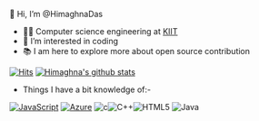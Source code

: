 👋 Hi, I’m @HimaghnaDas 
-  👨‍🎓 Computer science engineering at [KIIT](https://kiit.ac.in/)
-  👀 I’m interested in coding
- 📚 I am here to explore more about open source contribution

[![Hits](https://hits.seeyoufarm.com/api/count/incr/badge.svg?url=https%3A%2F%2Fgithub.com%2FHimaghnaDas%2Fhit-counter&count_bg=%2306FF00&title_bg=%23FF0000&icon=&icon_color=%230091FF&title=HITS&edge_flat=false)](https://hits.seeyoufarm.com)
[![Himaghna's github stats](https://github-readme-stats.vercel.app/api?username=HimaghnaDas&theme=blue-green)](https://github.com/HimaghnaDas/github-readme-stats)

- Things I have a bit knowledge of:-

[![JavaScript](https://img.shields.io/badge/--F7DF1E?logo=javascript&logoColor=000)](https://www.javascript.com/)
[![Azure](https://badgen.net/badge/icon/azure?icon=azure&label)](https://azure.microsoft.com)
![c](https://img.shields.io/badge/c-%2300599C.svg?style=for-the-badge&logo=c&logoColor=white)![C++](https://img.shields.io/badge/c++-%2300599C.svg?style=for-the-badge&logo=c%2B%2B&logoColor=white)![HTML5](https://img.shields.io/badge/html5-%23E34F26.svg?style=for-the-badge&logo=html5&logoColor=white)
![Java](https://img.shields.io/badge/java-%23ED8B00.svg?style=for-the-badge&logo=java&logoColor=white)
<!---
HimaghnaDas/HimaghnaDas is a ✨ special ✨ repository because its `README.md` (this file) appears on your GitHub profile.
You can click the Preview link to take a look at your changes.
---!>
